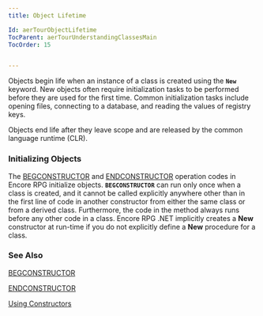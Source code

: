 ```yaml
---
title: Object Lifetime

Id: aerTourObjectLifetime
TocParent: aerTourUnderstandingClassesMain
TocOrder: 15


---
```


Objects begin life when an instance of a class is created using the **```New```** keyword. New objects often require initialization tasks to be performed before they are used for the first time. Common initialization tasks include opening files, connecting to a database, and reading the values of registry keys. 

Objects end life after they leave scope and are released by the common language runtime (CLR). 

### Initializing Objects
The [BEGCONSTRUCTOR](BEGCONSTRUCTOR.html) and [ENDCONSTRUCTOR](ENDCONSTRUCTOR.html) operation codes in Encore RPG initialize objects. **```BEGCONSTRUCTOR```** can run only once when a class is created, and it cannot be called explicitly anywhere other than in the first line of code in another constructor from either the same class or from a derived class. Furthermore, the code in the method always runs before any other code in a class. Encore RPG .NET implicitly creates a **New** constructor at run-time if you do not explicitly define a **New** procedure for a class. 

### See Also
[BEGCONSTRUCTOR](BEGCONSTRUCTOR.html)

[ENDCONSTRUCTOR](ENDCONSTRUCTOR.html)

[Using Constructors](aerTourUsingConstructors.html) 
